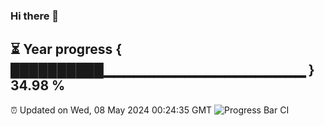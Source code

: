 ### Hi there 👋
⏳ Year progress { ██████████▁▁▁▁▁▁▁▁▁▁▁▁▁▁▁▁▁▁▁▁ } 34.98 %
---
⏰ Updated on Wed, 08 May 2024 00:24:35 GMT
![Progress Bar CI](https://github.com/Moyi321/Moyi321/workflows/Progress%20Bar%20CI/badge.svg)
